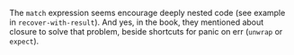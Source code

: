 The `match` expression seems encourage deeply nested code (see example in
`recover-with-result`). And yes, in the book, they mentioned about closure to
solve that problem, beside shortcuts for panic on err (`unwrap` or `expect`).
